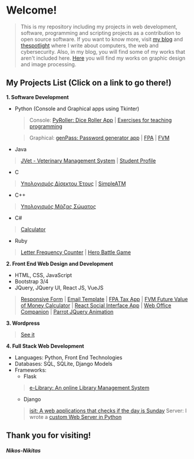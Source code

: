                                       
#                                               Welcome!
>This is my repository including my projects in web development, software, programming and scripting projects as a contribution to open source software.
If you want to know more, visit [my blog](https://texploringblog.blogspot.com/) and [thespotlight](https://thespotlight.gr) where I write about computers, the web and cybersecurity. Also, in my blog, you will find some of my works that aren't included here.
[Here](https://nikgraphicdesign.tumblr.com/) you will find my works on graphic design and image processing.

## My Projects List (Click on a link to go there!)
**1. Software Development**
  - Python (Console and Graphical apps using Tkinter)
    >Console: [PyRoller: Dice Roller App](https://github.com/nikosnikitas/my_projects/tree/master/PyRoller%20-%20A%20Python%20Dice%20Roller%20-%20%CE%A0%CF%81%CF%8C%CE%B3%CF%81%CE%B1%CE%BC%CE%BC%CE%B1%20%CF%80%CE%BF%CF%85%20%CF%81%CE%AF%CF%87%CE%BD%CE%B5%CE%B9%20%CE%B6%CE%AC%CF%81%CE%B9-%CE%BA%CE%AD%CF%81%CE%BC%CE%B1) | [Exercises for teaching programming](https://github.com/nikosnikitas/my_projects/tree/master/Python%20Exercises)
    
    >Graphical: [genPass: Password generator app](https://github.com/nikosnikitas/my_projects/blob/master/geN-Pass%20-%20%CE%A0%CF%81%CF%8C%CE%B3%CF%81%CE%B1%CE%BC%CE%BC%CE%B1%20%CF%80%CE%BF%CF%85%20%CE%BC%CE%B1%CF%82%20%CE%B4%CE%AF%CE%BD%CE%B5%CE%B9%20%CE%B1%CF%83%CF%86%CE%B1%CE%BB%CE%B5%CE%AF%CF%82%20%CE%BA%CF%89%CE%B4%CE%B9%CE%BA%CE%BF%CF%8D%CF%82/password_generator.py) | [FPA](https://github.com/nikosnikitas/my_projects/blob/master/Financial%20Apps%20-%20%20%CE%95%CF%86%CE%B1%CF%81%CE%BC%CE%BF%CE%B3%CE%AD%CF%82%20%CF%83%CF%87%CE%B5%CF%84%CE%B9%CE%BA%CE%AD%CF%82%20%CE%BC%CE%B5%20%CF%84%CE%B7%CE%BD%20%CE%9F%CE%B9%CE%BA%CE%BF%CE%BD%CE%BF%CE%BC%CE%AF%CE%B1/fpa.py) | [FVM](https://github.com/nikosnikitas/my_projects/blob/master/Financial%20Apps%20-%20%20%CE%95%CF%86%CE%B1%CF%81%CE%BC%CE%BF%CE%B3%CE%AD%CF%82%20%CF%83%CF%87%CE%B5%CF%84%CE%B9%CE%BA%CE%AD%CF%82%20%CE%BC%CE%B5%20%CF%84%CE%B7%CE%BD%20%CE%9F%CE%B9%CE%BA%CE%BF%CE%BD%CE%BF%CE%BC%CE%AF%CE%B1/fvm.py)
  - Java
  >[JVet - Veterinary Management System](https://github.com/nikosnikitas/my_projects/blob/master/Java/JVet.java) | [Student Profile](https://github.com/nikosnikitas/my_projects/blob/master/Java/StudentProfile.java)
  - C 
  >[Υπολογισμός Δίσεκτου Έτους](https://github.com/nikosnikitas/my_projects/blob/master/Calculating%20Apps%20-%20%CE%95%CF%86%CE%B1%CF%81%CE%BC%CE%BF%CE%B3%CE%AD%CF%82%20%CF%80%CE%BF%CF%85%20%CE%BA%CE%AC%CE%BD%CE%BF%CF%85%CE%BD%20%CF%85%CF%80%CE%BF%CE%BB%CE%BF%CE%B3%CE%B9%CF%83%CE%BC%CE%BF%CF%8D%CF%82/%CE%A5%CF%80%CE%BF%CE%BB%CE%BF%CE%B3%CE%B9%CF%83%CE%BC%CF%8C%CF%82%20%CE%94%CE%AF%CF%83%CE%B5%CE%BA%CF%84%CE%BF%CF%85%20%CE%AD%CF%84%CE%BF%CF%85%CF%82.c)
   | [SimpleATM](https://github.com/nikosnikitas/my_projects/blob/master/Simple%20ATM%20-%20%CE%91%CF%80%CE%BB%CF%8C%20%CE%A0%CF%81%CF%8C%CE%B3%CF%81%CE%B1%CE%BC%CE%BC%CE%B1%20%CE%91%CF%85%CF%84%CF%8C%CE%BC%CE%B1%CF%84%CE%BF%CF%85%20%CE%A4%CE%B5%CF%81%CE%BC%CE%B1%CF%84%CE%B9%CE%BA%CE%BF%CF%8D%20%CE%9C%CE%B7%CF%87%CE%B1%CE%BD%CE%AE%CE%BC%CE%B1%CF%84%CE%BF%CF%82%20%CE%91%CE%A4%CE%9C/atm.c)
  - C++
  >[Υπολογισμός Μάζας Σώματος](https://github.com/nikosnikitas/my_projects/blob/master/Calculating%20Apps%20-%20%CE%95%CF%86%CE%B1%CF%81%CE%BC%CE%BF%CE%B3%CE%AD%CF%82%20%CF%80%CE%BF%CF%85%20%CE%BA%CE%AC%CE%BD%CE%BF%CF%85%CE%BD%20%CF%85%CF%80%CE%BF%CE%BB%CE%BF%CE%B3%CE%B9%CF%83%CE%BC%CE%BF%CF%8D%CF%82/%CE%A5%CF%80%CE%BF%CE%BB%CE%BF%CE%B3%CE%B9%CF%83%CE%BC%CF%8C%CF%82%20%CE%9C%CE%AC%CE%B6%CE%B1%CF%82%20%CE%A3%CF%8E%CE%BC%CE%B1%CF%84%CE%BF%CF%82.cpp)
  - C#
  >[Calculator](https://github.com/nikosnikitas/my_projects/blob/master/Calculating%20Apps%20-%20%CE%95%CF%86%CE%B1%CF%81%CE%BC%CE%BF%CE%B3%CE%AD%CF%82%20%CF%80%CE%BF%CF%85%20%CE%BA%CE%AC%CE%BD%CE%BF%CF%85%CE%BD%20%CF%85%CF%80%CE%BF%CE%BB%CE%BF%CE%B3%CE%B9%CF%83%CE%BC%CE%BF%CF%8D%CF%82/Calculator.cs)
  - Ruby
  >[Letter Frequency Counter](https://github.com/nikosnikitas/my_projects/blob/master/Ruby/letter_frequency_counter.rb) | [Hero Battle Game](https://github.com/nikosnikitas/my_projects/blob/master/Ruby/HeroBattleGame.rb)
  
**2. Front End Web Design and Development**
  - HTML, CSS, JavaScript
  - Bootstrap 3/4
  - JQuery, JQuery UI, React JS, VueJS
  >[Responsive Form](https://github.com/nikosnikitas/my_projects/blob/master/ResponsiveSurveyForm.html) | [Email Template](https://github.com/nikosnikitas/my_projects/blob/master/email.html) | [FPA Tax App](https://github.com/nikosnikitas/my_projects/blob/master/Financial%20Apps%20-%20%20%CE%95%CF%86%CE%B1%CF%81%CE%BC%CE%BF%CE%B3%CE%AD%CF%82%20%CF%83%CF%87%CE%B5%CF%84%CE%B9%CE%BA%CE%AD%CF%82%20%CE%BC%CE%B5%20%CF%84%CE%B7%CE%BD%20%CE%9F%CE%B9%CE%BA%CE%BF%CE%BD%CE%BF%CE%BC%CE%AF%CE%B1/FPA-HTML5.html) | [FVM Future Value of Money Calculator](https://github.com/nikosnikitas/my_projects/blob/master/Financial%20Apps%20-%20%20%CE%95%CF%86%CE%B1%CF%81%CE%BC%CE%BF%CE%B3%CE%AD%CF%82%20%CF%83%CF%87%CE%B5%CF%84%CE%B9%CE%BA%CE%AD%CF%82%20%CE%BC%CE%B5%20%CF%84%CE%B7%CE%BD%20%CE%9F%CE%B9%CE%BA%CE%BF%CE%BD%CE%BF%CE%BC%CE%AF%CE%B1/FVM-HTML5.html) | [React Social Interface App](https://github.com/nikosnikitas/my_projects/tree/master/React-made%20Social%20Interface%20Web%20App%20-%20%CE%95%CF%86%CE%B1%CF%81%CE%BC%CE%BF%CE%B3%CE%AE%20%CE%BA%CE%BF%CE%B9%CE%BD%CF%89%CE%BD%CE%B9%CE%BA%CE%AE%CF%82%20%CE%B4%CE%B9%CE%BA%CF%84%CF%8D%CF%89%CF%83%CE%B7%CF%82%20%CE%BC%CE%B5%20ReactJS) 
  | [Web Office Companion](https://github.com/nikosnikitas/my_projects/tree/master/webOffice%20Companion) | [Parrot JQuery Animation](https://github.com/nikosnikitas/my_projects/blob/master/Parrot_JQuery_Animation.html)
  

**3. Wordpress**
 >[See it](https://seeitbyeleni.000webhostapp.com/)
 
**4. Full Stack Web Development**
  - Languages: Python, Front End Technologies
  - Databases: SQL, SQLite, Django Models
  - Frameworks:
    - Flask
    >[e-Library: An online Library Management System](https://github.com/nikosnikitas/my_projects/tree/master/e-Library)
    - Django
    >[isit: A web applications that checks if the day is Sunday](https://github.com/nikosnikitas/my_projects/tree/master/Django/isit)
    Server:
      >I wrote a [custom Web Server in Python](https://github.com/nikosnikitas/my_projects/blob/master/PythonCustomWebServer.py) 

##                                               Thank you for visiting!

####                                                     _Nikos-Nikitas_
